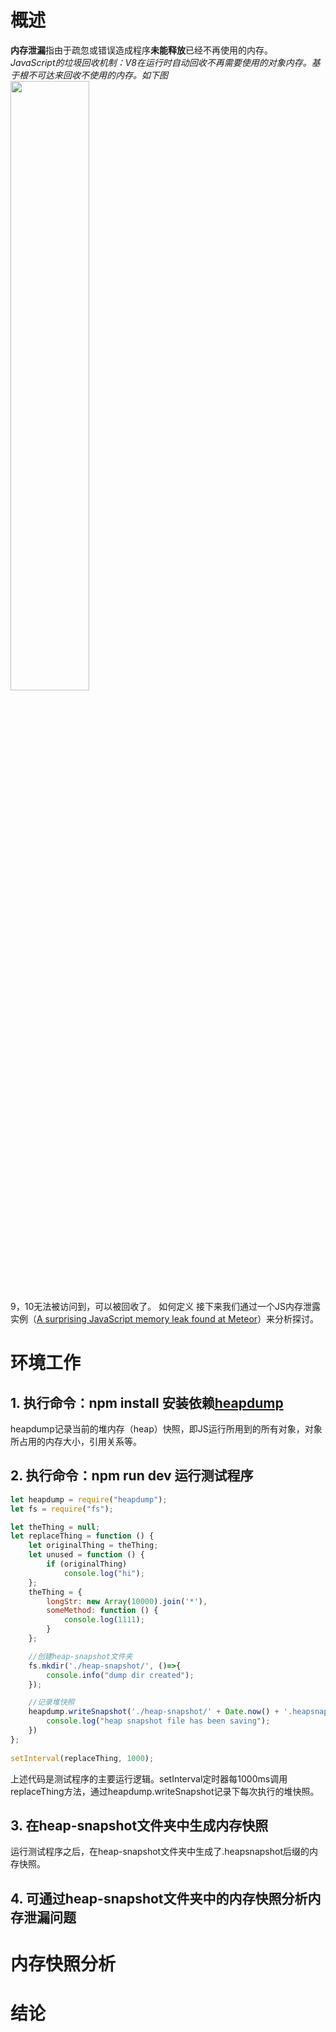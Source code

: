 # 概述
**内存泄漏**指由于疏忽或错误造成程序**未能释放**已经不再使用的内存。  
*JavaScript的垃圾回收机制：V8在运行时自动回收不再需要使用的对象内存。基于根不可达来回收不使用的内存。如下图*
<img src="./images/GC2,jpg" width="50%">  
9，10无法被访问到，可以被回收了。
如何定义
接下来我们通过一个JS内存泄露实例（[A surprising JavaScript memory leak found at Meteor](https://blog.meteor.com/)）来分析探讨。
# 环境工作
## 1. 执行命令：npm install 安装依赖[heapdump](https://www.npmjs.com/package/heapdump)
heapdump记录当前的堆内存（heap）快照，即JS运行所用到的所有对象，对象所占用的内存大小，引用关系等。
## 2. 执行命令：npm run dev  运行测试程序
```javascript
let heapdump = require("heapdump");
let fs = require("fs");

let theThing = null;
let replaceThing = function () {
    let originalThing = theThing;
    let unused = function () {
        if (originalThing)
            console.log("hi");
    };
    theThing = {
        longStr: new Array(10000).join('*'),
        someMethod: function () {
            console.log(1111);
        }
    };

    //创建heap-snapshot文件夹
    fs.mkdir('./heap-snapshot/', ()=>{
        console.info("dump dir created");
    });

    //记录堆快照
    heapdump.writeSnapshot('./heap-snapshot/' + Date.now() + '.heapsnapshot', () => {
        console.log("heap snapshot file has been saving");
    })
};
 
setInterval(replaceThing, 1000);
```
上述代码是测试程序的主要运行逻辑。setInterval定时器每1000ms调用replaceThing方法，通过heapdump.writeSnapshot记录下每次执行的堆快照。
## 3. 在heap-snapshot文件夹中生成内存快照
运行测试程序之后，在heap-snapshot文件夹中生成了.heapsnapshot后缀的内存快照。
## 4. 可通过heap-snapshot文件夹中的内存快照分析内存泄漏问题
# 内存快照分析
# 结论






